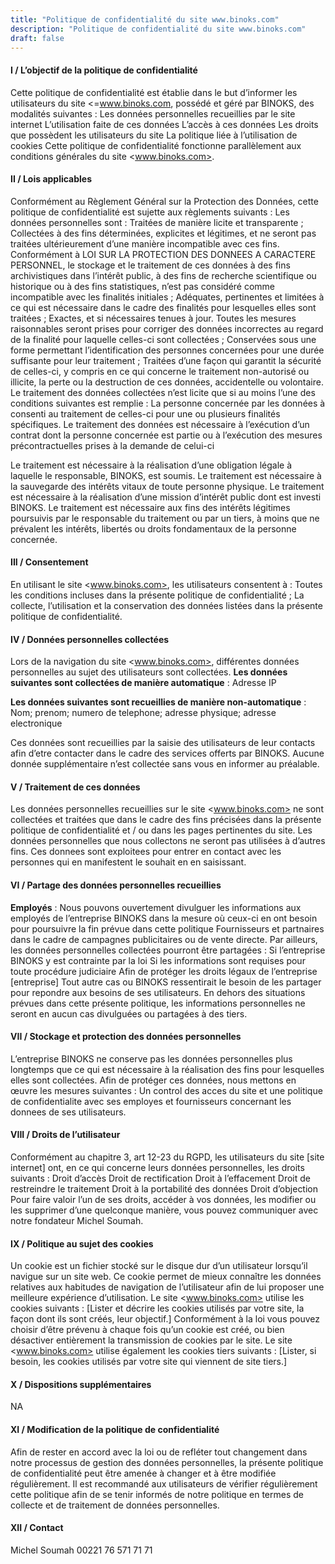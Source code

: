 ```yaml
---
title: "Politique de confidentialité du site www.binoks.com"
description: "Politique de confidentialité du site www.binoks.com"
draft: false
---
```


#### I / L’objectif de la politique de confidentialité

Cette politique de confidentialité est établie dans le but d’informer les utilisateurs du site
<=www.binoks.com, possédé et géré par BINOKS, des modalités suivantes :
Les données personnelles recueillies par le site internet
L’utilisation faite de ces données
L’accès à ces données
Les droits que possèdent les utilisateurs du site
La politique liée à l’utilisation de cookies
Cette politique de confidentialité fonctionne parallèlement aux conditions générales du site <www.binoks.com>.

#### II / Lois applicables

Conformément au Règlement Général sur la Protection des Données, cette politique de
confidentialité est sujette aux règlements suivants :
Les données personnelles sont :
Traitées de manière licite et transparente ;
Collectées à des fins déterminées, explicites et légitimes, et ne seront pas traitées
ultérieurement d’une manière incompatible avec ces fins. Conformément à LOI SUR LA
PROTECTION DES DONNEES A CARACTERE PERSONNEL, le stockage et le
traitement de ces données à des fins archivistiques dans l’intérêt public, à des fins de
recherche scientifique ou historique ou à des fins statistiques, n’est pas considéré comme
incompatible avec les finalités initiales ;
Adéquates, pertinentes et limitées à ce qui est nécessaire dans le cadre des finalités pour
lesquelles elles sont traitées ;
Exactes, et si nécessaires tenues à jour. Toutes les mesures raisonnables seront prises
pour corriger des données incorrectes au regard de la finalité pour laquelle celles-ci sont
collectées ;
Conservées sous une forme permettant l’identification des personnes concernées pour
une durée suffisante pour leur traitement ;
Traitées d’une façon qui garantit la sécurité de celles-ci, y compris en ce qui concerne le
traitement non-autorisé ou illicite, la perte ou la destruction de ces données, accidentelle
ou volontaire.
Le traitement des données collectées n’est licite que si au moins l’une des conditions
suivantes est remplie :
La personne concernée par les données à consenti au traitement de celles-ci pour une ou
plusieurs finalités spécifiques.
Le traitement des données est nécessaire à l’exécution d’un contrat dont la personne
concernée est partie ou à l’exécution des mesures précontractuelles prises à la demande
de celui-ci

Le traitement est nécessaire à la réalisation d’une obligation légale à laquelle le
responsable, BINOKS, est soumis.
Le traitement est nécessaire à la sauvegarde des intérêts vitaux de toute personne
physique.
Le traitement est nécessaire à la réalisation d’une mission d’intérêt public dont est investi
BINOKS.
Le traitement est nécessaire aux fins des intérêts légitimes poursuivis par le responsable
du traitement ou par un tiers, à moins que ne prévalent les intérêts, libertés ou droits
fondamentaux de la personne concernée.

#### III / Consentement

En utilisant le site <www.binoks.com>, les utilisateurs consentent à :
Toutes les conditions incluses dans la présente politique de confidentialité ;
La collecte, l’utilisation et la conservation des données listées dans la présente politique
de confidentialité.

#### IV / Données personnelles collectées

Lors de la navigation du site <www.binoks.com>, différentes données personnelles au sujet
des utilisateurs sont collectées.
**Les données suivantes sont collectées de manière automatique** :
Adresse IP

**Les données suivantes sont recueillies de manière non-automatique** :
Nom; prenom; numero de telephone; adresse physique; adresse electronique

Ces données sont recueillies par la saisie des utilisateurs de leur contacts afin d’etre
contacter dans le cadre des services offerts par BINOKS.
Aucune donnée supplémentaire n’est collectée sans vous en informer au préalable.

#### V / Traitement de ces données

Les données personnelles recueillies sur le site <www.binoks.com> ne sont collectées et
traitées que dans le cadre des fins précisées dans la présente politique de confidentialité
et / ou dans les pages pertinentes du site. Les données personnelles que nous collectons
ne seront pas utilisées à d’autres fins.
Ces donnees sont exploitees pour entrer en contact avec les personnes qui en
manifestent le souhait en en saisissant.

#### VI / Partage des données personnelles recueillies

**Employés** : Nous pouvons ouvertement divulguer les informations aux employés de
l’entreprise BINOKS dans la mesure où ceux-ci en ont besoin pour poursuivre la fin prévue
dans cette politique
Fournisseurs et partnaires dans le cadre de campagnes publicitaires ou de vente directe.
Par ailleurs, les données personnelles collectées pourront être partagées :
Si l’entreprise BINOKS y est contrainte par la loi
Si les informations sont requises pour toute procédure judiciaire
Afin de protéger les droits légaux de l’entreprise [entreprise]
Tout autre cas ou BINOKS ressentirait le besoin de les partager pour repondre aux
besoins de ses utilisateurs.
En dehors des situations prévues dans cette présente politique, les informations
personnelles ne seront en aucun cas divulguées ou partagées à des tiers.

#### VII / Stockage et protection des données personnelles

L’entreprise BINOKS ne conserve pas les données personnelles plus longtemps que ce
qui est nécessaire à la réalisation des fins pour lesquelles elles sont collectées.
Afin de protéger ces données, nous mettons en œuvre les mesures suivantes :
Un control des acces du site et une politique de confidentialite avec ses employes et
fournisseurs concernant les donnees de ses utilisateurs.

#### VIII / Droits de l’utilisateur

Conformément au chapitre 3, art 12-23 du RGPD, les utilisateurs du site [site internet] ont,
en ce qui concerne leurs données personnelles, les droits suivants :
Droit d’accès
Droit de rectification
Droit à l’effacement
Droit de restreindre le traitement
Droit à la portabilité des données
Droit d’objection
Pour faire valoir l’un de ses droits, accéder à vos données, les modifier ou les supprimer
d’une quelconque manière, vous pouvez communiquer avec notre fondateur Michel
Soumah.

#### IX / Politique au sujet des cookies

Un cookie est un fichier stocké sur le disque dur d’un utilisateur lorsqu’il navigue sur un
site web. Ce cookie permet de mieux connaître les données relatives aux habitudes de
navigation de l’utilisateur afin de lui proposer une meilleure expérience d’utilisation.
Le site <www.binoks.com> utilise les cookies suivants :
[Lister et décrire les cookies utilisés par votre site, la façon dont ils sont créés, leur
objectif.]
Conformément à la loi vous pouvez choisir d’être prévenu à chaque fois qu’un cookie est
créé, ou bien désactiver entièrement la transmission de cookies par le site.
Le site <www.binoks.com> utilise également les cookies tiers suivants :
[Lister, si besoin, les cookies utilisés par votre site qui viennent de site tiers.]

#### X / Dispositions supplémentaires

NA

#### XI / Modification de la politique de confidentialité

Afin de rester en accord avec la loi ou de refléter tout changement dans notre processus
de gestion des données personnelles, la présente politique de confidentialité peut être
amenée à changer et à être modifiée régulièrement. Il est recommandé aux utilisateurs de
vérifier régulièrement cette politique afin de se tenir informés de notre politique en termes
de collecte et de traitement de données personnelles.

#### XII / Contact

Michel Soumah
00221 76 571 71 71